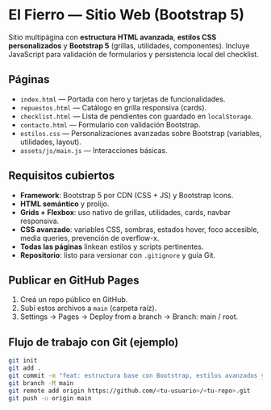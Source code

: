 # El Fierro — Sitio Web (Bootstrap 5)

Sitio multipágina con **estructura HTML avanzada**, **estilos CSS personalizados** y **Bootstrap 5** (grillas, utilidades, componentes). Incluye JavaScript para validación de formularios y persistencia local del checklist.

## Páginas
- `index.html` — Portada con hero y tarjetas de funcionalidades.
- `repuestos.html` — Catálogo en grilla responsiva (cards).
- `checklist.html` — Lista de pendientes con guardado en `localStorage`.
- `contacto.html` — Formulario con validación Bootstrap.
- `estilos.css` — Personalizaciones avanzadas sobre Bootstrap (variables, utilidades, layout).
- `assets/js/main.js` — Interacciones básicas.

## Requisitos cubiertos
- **Framework**: Bootstrap 5 por CDN (CSS + JS) y Bootstrap Icons.
- **HTML semántico** y prolijo.
- **Grids + Flexbox**: uso nativo de grillas, utilidades, cards, navbar responsiva.
- **CSS avanzado**: variables CSS, sombras, estados hover, foco accesible, media queries, prevención de overflow-x.
- **Todas las páginas** linkean estilos y scripts pertinentes.
- **Repositorio**: listo para versionar con `.gitignore` y guía Git.

## Publicar en GitHub Pages
1. Creá un repo público en GitHub.
2. Subí estos archivos a `main` (carpeta raíz).
3. Settings → Pages → Deploy from a branch → Branch: main / root.

## Flujo de trabajo con Git (ejemplo)
```bash
git init
git add .
git commit -m "feat: estructura base con Bootstrap, estilos avanzados y JS"
git branch -M main
git remote add origin https://github.com/<tu-usuario>/<tu-repo>.git
git push -u origin main
```
